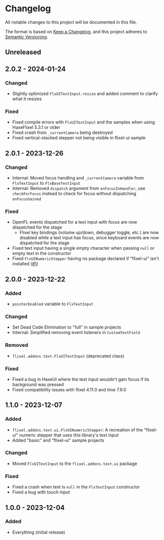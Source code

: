 <!-- markdownlint-configure-file {"MD024": {"siblings_only": true}} -->
# Changelog

All notable changes to this project will be documented in this file.

The format is based on [Keep a Changelog](https://keepachangelog.com/en/1.1.0/),
and this project adheres to [Semantic Versioning](https://semver.org/spec/v2.0.0.html).

## Unreleased

## 2.0.2 - 2024-01-24

### Changed

- Slightly optimized `FlxUITextInput.resize` and added comment to clarify what it resizes

### Fixed

- Fixed compile errors with `FlxUITextInput` and the samples when using HaxeFlixel 5.3.1 or older
- Fixed crash from `_currentCamera` being destroyed
- Fixed vertical-stacked stepper not being visible in flixel-ui sample

## 2.0.1 - 2023-12-26

### Changed

- Internal: Moved focus handling and `_currentCamera` variable from `FlxTextInput` to `FlxBaseTextInput`
- Internal: Removed `dispatch` argument from `onFocusInHandler`, use `checkForFocus` instead to check for focus without dispatching `onFocusGained`

### Fixed

- OpenFL events dispatched for a text input with focus are now dispatched for the stage
  - Flixel key bindings (volume up/down, debugger toggle, etc.) are now disabled while a text input has focus, since keyboard events are now dispatched for the stage
- Fixed text input having a single empty character when passing `null` or empty text in the constructor
- Fixed `FlxUINumericStepper` having no package declared if "flixel-ui" isn't installed ([#1](https://github.com/Starmapo/flixel-text-input/pull/1))

## 2.0.0 - 2023-12-22

### Added

- `pointerEnabled` variable to `FlxTextInput`

### Changed

- Set Dead Code Elimination to "full" in sample projects
- Internal: Simplified removing event listeners in `CustomTextField`

### Removed

- `flixel.addons.text.FlxUITextInput` (deprecated class)

### Fixed

- Fixed a bug in HaxeUI where the text input wouldn't gain focus if its background was pressed
- Fixed compatibility issues with flixel 4.11.0 and lime 7.9.0

## 1.1.0 - 2023-12-07

### Added

- `flixel.addons.text.ui.FlxUINumericStepper`: A recreation of the "flixel-ui" numeric stepper that uses this library's text input
- Added "basic" and "flixel-ui" sample projects

### Changed

- Moved `FlxUITextInput` to the `flixel.addons.text.ui` package

### Fixed

- Fixed a crash when text is `null` in the `FlxTextInput` constructor
- Fixed a bug with touch input

## 1.0.0 - 2023-12-04

### Added

- Everything (initial release)

